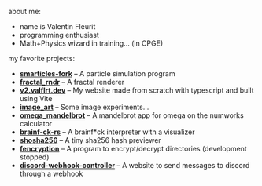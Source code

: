 about me:
- name is Valentin Fleurit
- programming enthusiast
- Math+Physics wizard in training... (in CPGE)

my favorite projects:
- [**smarticles-fork**](https://github.com/valflrt/smarticles-fork) – A particle simulation program
- [**fractal_rndr**](https://github.com/valflrt/fractal_rndr) – A fractal renderer
- [**v2.valflrt.dev**](https://github.com/valflrt/v2.valflrt.dev) – My website made from scratch with typescript and built using Vite
- [**image_art**](https://github.com/valflrt/image_art) – Some image experiments...
- [**omega_mandelbrot**](https://github.com/valflrt/omega_mandelbrot) – A mandelbrot app for omega on the numworks calculator
- [**brainf-ck-rs**](https://github.com/valflrt/brainf-ck-rs) – A brainf*ck interpreter with a visualizer
- [**shosha256**](https://github.com/valflrt/shosha256) – A tiny sha256 hash previewer
- [**fencryption**](https://github.com/valflrt/fencryption) – A program to encrypt/decrypt directories (development stopped)
- [**discord-webhook-controller**](https://github.com/valflrt/discord-webhook-controller) – A website to send messages to discord through a webhook

